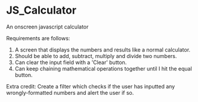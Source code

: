 # JS_Calculator
An onscreen javascript calculator

Requirements are follows:
1. A screen that displays the numbers and results like a normal calculator.
2. Should be able to add, subtract, multiply and divide two numbers.
3. Can clear the input field with a 'Clear' button.
4. Can keep chaining mathematical operations together until I hit the equal button.

Extra credit:
Create a filter which checks if the user has inputted any wrongly-formatted numbers and alert the user if so.  
